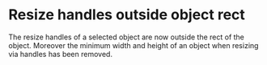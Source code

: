 # Resize handles outside object rect

The resize handles of a selected object are now outside the rect of the object. Moreover
the minimum width and height of an object when resizing via handles has been removed.